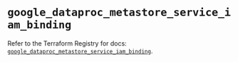 # `google_dataproc_metastore_service_iam_binding`

Refer to the Terraform Registry for docs: [`google_dataproc_metastore_service_iam_binding`](https://registry.terraform.io/providers/hashicorp/google-beta/6.14.0/docs/resources/google_dataproc_metastore_service_iam_binding).
